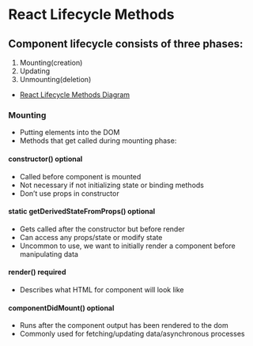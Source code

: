 # React Lifecycle Methods

## Component lifecycle consists of three phases:

1. Mounting(creation)
2. Updating
3. Unmounting(deletion)

- [React Lifecycle Methods Diagram](https://projects.wojtekmaj.pl/react-lifecycle-methods-diagram/)

### Mounting

- Putting elements into the DOM
- Methods that get called during mounting phase:

#### constructor() optional

- Called before component is mounted
- Not necessary if not initializing state or binding methods
- Don’t use props in constructor

#### static getDerivedStateFromProps() optional

- Gets called after the constructor but before render
- Can access any props/state or modify state
- Uncommon to use, we want to initially render a component before manipulating data

#### render() required

- Describes what HTML for component will look like

#### componentDidMount() optional

- Runs after the component output has been rendered to the dom
- Commonly used for fetching/updating data/asynchronous processes
